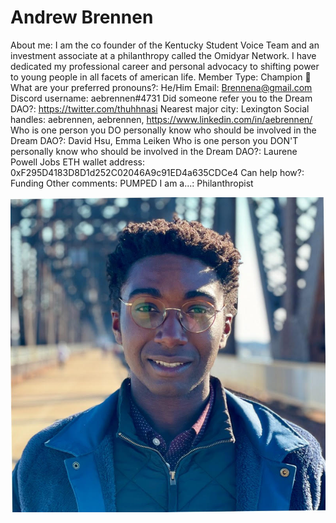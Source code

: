 # Andrew Brennen

About me: I am the co founder of the Kentucky Student Voice Team and an investment associate at a philanthropy called the Omidyar Network. I have dedicated my professional career and personal advocacy to shifting power to young people in all facets of american life. 
Member Type: Champion 🙌
What are your preferred pronouns?: He/Him
Email: Brennena@gmail.com
Discord username: aebrennen#4731
Did someone refer you to the Dream DAO?: https://twitter.com/thuhhnasi
Nearest major city: Lexington
Social handles: aebrennen, aebrennen, https://www.linkedin.com/in/aebrennen/
Who is one person you DO personally know who should be involved in the Dream DAO?: David Hsu, Emma Leiken
Who is one person you DON'T personally know who should be involved in the Dream DAO?: Laurene Powell Jobs
ETH wallet address: 0xF295D4183D8D1d252C02046A9c91ED4a635CDCe4
Can help how?: Funding
Other comments: PUMPED
I am a...: Philanthropist

![Untitled](Andrew%20Brennen%20828a82f68915446d947c57a41d4ea800/Untitled.png)